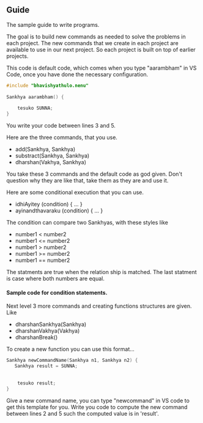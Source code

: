 ## Guide
The sample guide to write programs.    
   
The goal is to build new commands as needed to solve the problems in each project. The new commands that we create in each project are available to use in our next project. So each project is built on top of earlier projects.  
  
This code is default code, which comes when you type "aarambham" in VS Code, once you have done the necessary configuration.  
   
```c
#include "bhavishyathulo.nenu"  
   
Sankhya aarambham() {  
  
    tesuko SUNNA;  
}  
```

You write your code between lines 3 and 5.

Here are the three commands, that you use.   
+ add(Sankhya, Sankhya)
+ substract(Sankhya, Sankhya)
+ dharshan(Vakhya, Sankhya)

You take these 3 commands and the default code as god given. Don't question why they are like that, take them as they are and use it.  
   
Here are some conditional execution that you can use.
+ idhiAyitey (condition) { ... }
+ ayinandthavaraku (condition) { ... }
  
The condition can compare two Sankhyas, with these styles like
+ number1 <  number2
+ number1 <= number2
+ number1 >  number2
+ number1 >= number2
+ number1 == number2 
  
The statments are true when the relation ship is matched. The last statment is case where both numbers are equal.  
  
#### Sample code for condition statements.

Next level 3 more commands and creating functions structures are given. Like   
+ dharshanSankhya(Sankhya)
+ dharshanVakhya(Vakhya)
+ dharshanBreak()
  
To create a new function you can use this format...  
   
```c
Sankhya newCommandName(Sankhya n1, Sankhya n2) {
   Sankhya result = SUNNA;
  
  
	tesuko result;  
}
```
   
Give a new command name, you can type "newcommand" in VS code to get this template for you. Write you code to compute the new command between lines 2 and 5 such the computed value is in 'result'.

